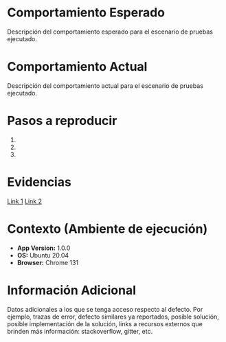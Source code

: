 # Comportamiento Esperado

Descripción del comportamiento esperado para el escenario de pruebas ejecutado.

# Comportamiento Actual

Descripción del comportamiento actual para el escenario de pruebas ejecutado.

# Pasos a reproducir

1. 
2. 
3. 

# Evidencias

[Link 1]()
[Link 2]()

# Contexto (Ambiente de ejecución)

- **App Version:** 1.0.0
- **OS:** Ubuntu 20.04
- **Browser:** Chrome 131

# Información Adicional

Datos adicionales a los que se tenga acceso respecto al defecto. Por ejemplo, trazas de error, defecto similares ya reportados, posible solución, posible implementación de la solución, links a recursos externos que brinden más información: stackoverflow, gitter, etc.
